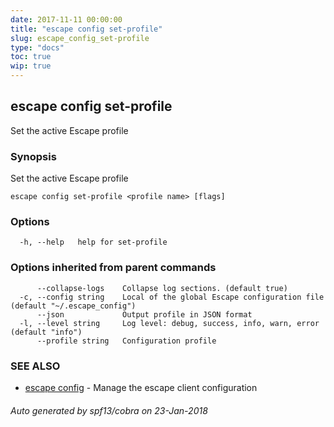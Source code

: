```yaml
---
date: 2017-11-11 00:00:00
title: "escape config set-profile"
slug: escape_config_set-profile
type: "docs"
toc: true
wip: true
---
```

## escape config set-profile

Set the active Escape profile

### Synopsis


Set the active Escape profile

```
escape config set-profile <profile name> [flags]
```

### Options

```
  -h, --help   help for set-profile
```

### Options inherited from parent commands

```
      --collapse-logs    Collapse log sections. (default true)
  -c, --config string    Local of the global Escape configuration file (default "~/.escape_config")
      --json             Output profile in JSON format
  -l, --level string     Log level: debug, success, info, warn, error (default "info")
      --profile string   Configuration profile
```

### SEE ALSO
* [escape config](../escape_config/)	 - Manage the escape client configuration

###### Auto generated by spf13/cobra on 23-Jan-2018
